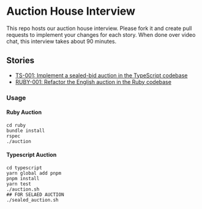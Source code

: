 # Auction House Interview

This repo hosts our auction house interview. Please fork it and create pull requests to implement your changes for each story. When done over video chat, this interview takes about 90 minutes. 

## Stories
* [TS-001: Implement a sealed-bid auction in the TypeScript codebase](backlog/ts-001.md)
* [RUBY-001: Refactor the English auction in the Ruby codebase](backlog/ruby-001.md)

### Usage

#### Ruby Auction

```
cd ruby
bundle install
rspec
./auction
```

#### Typescript Auction

```
cd typescript
yarn global add pnpm
pnpm install
yarn test
./auction.sh
## FOR SELAED AUCTION
./sealed_auction.sh
```
